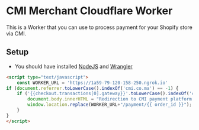 # CMI Merchant Cloudflare Worker
This is a Worker that you can use to process payment for your Shopify store via CMI.

## Setup
- You should have installed [NodeJS](https://nodejs.org/) and [Wrangler](https://developers.cloudflare.com/workers/wrangler/)


```html
<script type="text/javascript">
    const WORKER_URL = 'https://1a59-79-120-158-250.ngrok.io'
if (document.referrer.toLowerCase().indexOf('cmi.co.ma') == -1) {
    if ('{{checkout.transactions[0].gateway}}'.toLowerCase().indexOf('cmi') > -1) {
        document.body.innerHTML = "Redirection to CMI payment platform. Please wait …";
        window.location.replace(WORKER_URL+"/payment/{{ order_id }}");
    }
}
</script>
```